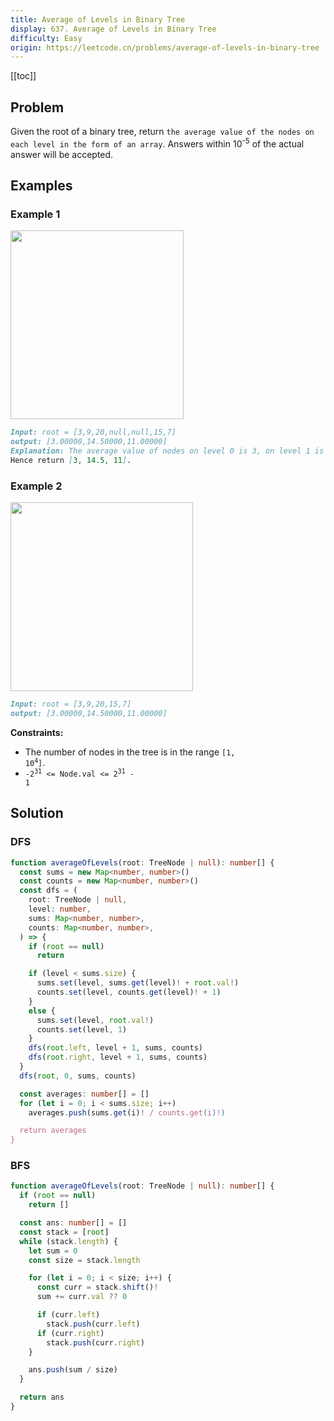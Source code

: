 ```yaml
---
title: Average of Levels in Binary Tree
display: 637. Average of Levels in Binary Tree
difficulty: Easy
origin: https://leetcode.cn/problems/average-of-levels-in-binary-tree
---
```


[[toc]]

## Problem

Given the root of a binary tree, return `the average value of the nodes on each level in the form of an array`. Answers within 10<sup>-5</sup> of the actual answer will be accepted.

## Examples

### Example 1

<img alt="" src="https://assets.leetcode.com/uploads/2021/03/09/avg1-tree.jpg" style="width: 277px; height: 302px;" />

```md
Input: root = [3,9,20,null,null,15,7]
output: [3.00000,14.50000,11.00000]
Explanation: The average value of nodes on level 0 is 3, on level 1 is 14.5, and on level 2 is 11.
Hence return [3, 14.5, 11].
```

### Example 2

<img alt="" src="https://assets.leetcode.com/uploads/2021/03/09/avg2-tree.jpg" style="width: 292px; height: 302px;" />

```md
Input: root = [3,9,20,15,7]
output: [3.00000,14.50000,11.00000]
```

**Constraints:**

- The number of nodes in the tree is in the range <code>[1, 10<sup>4</sup>]</code>.
- <code>-2<sup>31</sup> <= Node.val <= 2<sup>31</sup> - 1</code>

## Solution

### DFS

```ts
function averageOfLevels(root: TreeNode | null): number[] {
  const sums = new Map<number, number>()
  const counts = new Map<number, number>()
  const dfs = (
    root: TreeNode | null,
    level: number,
    sums: Map<number, number>,
    counts: Map<number, number>,
  ) => {
    if (root == null)
      return

    if (level < sums.size) {
      sums.set(level, sums.get(level)! + root.val!)
      counts.set(level, counts.get(level)! + 1)
    }
    else {
      sums.set(level, root.val!)
      counts.set(level, 1)
    }
    dfs(root.left, level + 1, sums, counts)
    dfs(root.right, level + 1, sums, counts)
  }
  dfs(root, 0, sums, counts)

  const averages: number[] = []
  for (let i = 0; i < sums.size; i++)
    averages.push(sums.get(i)! / counts.get(i)!)

  return averages
}
```

### BFS

```ts
function averageOfLevels(root: TreeNode | null): number[] {
  if (root == null)
    return []

  const ans: number[] = []
  const stack = [root]
  while (stack.length) {
    let sum = 0
    const size = stack.length

    for (let i = 0; i < size; i++) {
      const curr = stack.shift()!
      sum += curr.val ?? 0

      if (curr.left)
        stack.push(curr.left)
      if (curr.right)
        stack.push(curr.right)
    }

    ans.push(sum / size)
  }

  return ans
}
```
